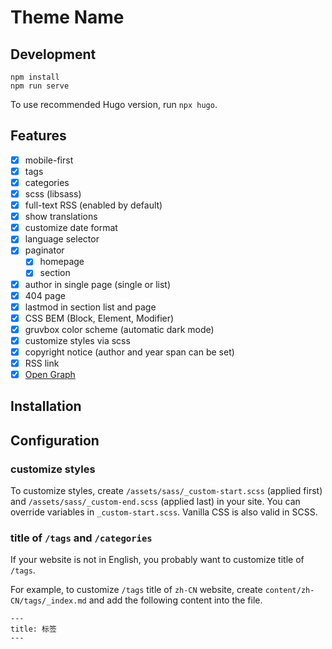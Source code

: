 # Theme Name

## Development

```
npm install
npm run serve
```

To use recommended Hugo version, run `npx hugo`.

## Features

- [x] mobile-first
- [x] tags
- [x] categories
- [x] scss (libsass)
- [x] full-text RSS (enabled by default)
- [x] show translations
- [x] customize date format
- [x] language selector
- [x] paginator
    - [x] homepage
    - [x] section
- [x] author in single page (single or list)
- [x] 404 page
- [x] lastmod in section list and page
- [x] CSS BEM (Block, Element, Modifier)
- [x] gruvbox color scheme (automatic dark mode)
- [x] customize styles via scss
- [x] copyright notice (author and year span can be set)
- [x] RSS link
- [x] [Open Graph](https://ogp.me/)

## Installation

## Configuration

### customize styles

To customize styles, create `/assets/sass/_custom-start.scss` (applied first) and `/assets/sass/_custom-end.scss` (applied last) in your site. You can override variables in `_custom-start.scss`. Vanilla CSS is also valid in SCSS.

### title of `/tags` and `/categories`

If your website is not in English, you probably want to customize title of `/tags`.

For example, to customize `/tags` title of `zh-CN` website, create `content/zh-CN/tags/_index.md` and add the following content into the file.

```
---
title: 标签
---
```
